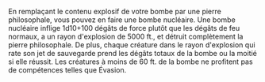 En remplaçant le contenu explosif de votre bombe par une pierre philosophale, vous pouvez en faire une bombe nucléaire. Une bombe nucléaire inflige 1d10+100 dégâts de force plutôt que les dégâts de feu normaux, a un rayon d'explosion de 5000 ft., et détruit complètement la pierre philosophale. De plus, chaque créature dans le rayon d'explosion qui rate son jet de sauvegarde prend les dégâts totaux de la bombe ou la moitié si elle réussit. Les créatures à moins de 60 ft. de la bombe ne profitent pas de compétences telles que Évasion.